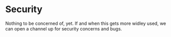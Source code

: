 # Security

Nothing to be concerned of, yet. If and when this gets more widley used, we can
open a channel up for security concerns and bugs.
